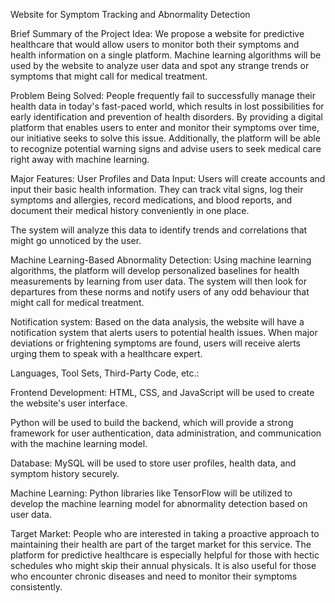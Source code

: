 Website for Symptom Tracking and Abnormality Detection

Brief Summary of the Project Idea:
We propose a website for predictive healthcare that would allow users to monitor both their symptoms and health information on a single platform. Machine learning algorithms will be used by the website to analyze user data and spot any strange trends or symptoms that might call for medical treatment.  

Problem Being Solved:
People frequently fail to successfully manage their health data in today's fast-paced world, which results in lost possibilities for early identification and prevention of health disorders. By providing a digital platform that enables users to enter and monitor their symptoms over time, our initiative seeks to solve this issue. Additionally, the platform will be able to recognize potential warning signs and advise users to seek medical care right away with machine learning.

Major Features:
User Profiles and Data Input: Users will create accounts and input their basic health information. They can track vital signs, log their symptoms and allergies, record medications, and blood reports, and document their medical history conveniently in one place.

The system will analyze this data to identify trends and correlations that might go unnoticed by the user.

Machine Learning-Based Abnormality Detection: Using machine learning algorithms, the platform will develop personalized baselines for health measurements by learning from user data. The system will then look for departures from these norms and notify users of any odd behaviour that might call for medical treatment.

Notification system: Based on the data analysis, the website will have a notification system that alerts users to potential health issues. When major deviations or frightening symptoms are found, users will receive alerts urging them to speak with a healthcare expert.


Languages, Tool Sets, Third-Party Code, etc.:

Frontend Development: HTML, CSS, and JavaScript will be used to create the website's user interface.

Python will be used to build the backend, which will provide a strong framework for user authentication, data administration, and communication with the machine learning model.

Database: MySQL will be used to store user profiles, health data, and symptom history securely.

Machine Learning: Python libraries like TensorFlow will be utilized to develop the machine learning model for abnormality detection based on user data.


Target Market: People who are interested in taking a proactive approach to maintaining their health are part of the target market for this service. The platform for predictive healthcare is especially helpful for those with hectic schedules who might skip their annual physicals. It is also useful for those who encounter chronic diseases and need to monitor their symptoms consistently.

